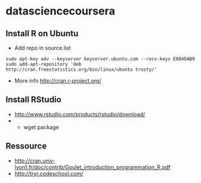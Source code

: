 # datasciencecoursera

## Install R on Ubuntu

* Add repo in source.list

```
sudo apt-key adv --keyserver keyserver.ubuntu.com --recv-keys E084DAB9
sudo add-apt-repository 'deb http://cran.freestatistics.org/bin/linux/ubuntu trusty/'
```

* More info http://cran.r-project.org/ 

## Install RStudio

* http://www.rstudio.com/products/rstudio/download/ 
* + wget package

## Ressource

* http://cran.univ-lyon1.fr/doc/contrib/Goulet_introduction_programmation_R.pdf 
* http://tryr.codeschool.com/ 
